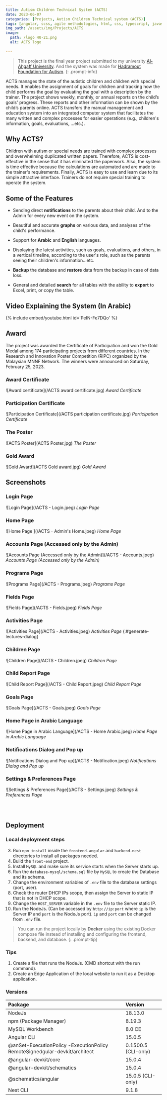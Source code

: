 ```yaml
---
title: Autism Children Technical System (ACTS)
date: 2023-06-07
categories: [Projects, Autism Children Technical system (ACTS)]
tags: [angular, scss, agile methodologies, html, css, typescript, javascript, nodejs, nestjs, typeorm, mysql, sql, bootstrap, docker] # Tag names should be lowercase
img_path: /assets/img/Projects/ACTS
image: 
  path: /logo 40-21.png
  alt: ACTS logo
  
---
```



> This project is the final year project submitted to my university [Al-Ahgaff University](http://ahgaff.edu). And the system was made for [Hadramout Foundation for Autism](https://www.facebook.com/hadaidorg). 
{: .prompt-info}


ACTS manages the state of the autistic children and children with special needs. It enables the assignment of goals for children and tracking how the child performs the goal by evaluating the goal with a description by the trainer. The project shows weekly, monthly, or annual reports on the child’s goals' progress. These reports and other information can be shown by the child’s parents online. ACTS transfers the manual management and education system into an integrated computer system that facilitates the many written and complex processes for easier operations (e.g., children's information, goals, evaluations, …etc.).

## Why ACTS?

Children with autism or special needs are trained with complex processes and overwhelming duplicated written papers. Therefore, ACTS is cost-effective in the sense that it has eliminated the paperwork. Also, the system is time effective because the calculations are automated and are made to the trainer's requirements. Finally, ACTS is easy to use and learn due to its simple attractive interface. Trainers do not require special training to operate the system.

## Some of the Features 

- Sending direct **notifications** to the parents about their child. And to the Admin for every new event on the system.

- Beautiful and accurate **graphs** on various data, and analyses of the child's performance.

- Support for **Arabic** and **English** languages.

- Displaying the latest activities, such as goals, evaluations, and others, in a vertical timeline, according to the user's role, such as the parents seeing their children's information...etc.

- **Backup** the database and **restore** data from the backup in case of data loss.

- General and detailed **search** for all tables with the ability to **export** to Excel, print, or copy the table.

## Video Explaining the System (In Arabic)
{% include embed/youtube.html id='PeIN-Fe7DQo' %}

## Award

The project was awarded the Certificate of Participation and won the Gold Medal among 174 participating projects from different countries. In the Research and Innovation Poster Competition (RIPC) organized by the Malaysian MNNF Network. The winners were announced on Saturday, February 25, 2023.

### Award Certificate
![Award certificate](/ACTS award certificate.jpg)
_Award Certificate_

### Participation Certificate
![Participation Certificate](/ACTS participation certificate.jpg)
_Participation Certificate_

### The Poster
![ACTS Poster](ACTS Poster.jpg)
_The Poster_

### Gold Award
![Gold Award](ACTS Gold award.jpg)
_Gold Award_

## Screenshots

### Login Page
![Login Page](/ACTS - Login.jpeg)
_Login Page_

### Home Page 
![Home Page ](/ACTS - Admin's Home.jpeg)
_Home Page_

### Accounts Page (Accessed only by the Admin)
![Accounts Page (Accessed only by the Admin)](/ACTS - Accounts.jpeg)
_Accounts Page (Accessed only by the Admin)_

### Programs Page
![Programs Page](/ACTS - Programs.jpeg)
_Programs Page_

### Fields Page
![Fields Page](/ACTS - Fields.jpeg)
_Fields Page_

### Activities Page
![Activities Page](/ACTS - Activities.jpeg)
_Activities Page_
{:#generate-lectures-dialog}

### Children Page
![Children Page](/ACTS - Children.jpeg)
_Children Page_

### Child Report Page
![Child Report Page](/ACTS - Child Report.jpeg)
_Child Report Page_

### Goals Page
![Goals Page](/ACTS - Goals.jpeg)
_Goals Page_

### Home Page in Arabic Language
![Home Page in Arabic Language](/ACTS - Home Arabic.jpeg)
_Home Page in Arabic Language_

### Notifications Dialog and Pop up
![Notifications Dialog and Pop up](/ACTS - Notification.jpeg)
_Notifications Dialog and Pop up_

### Settings & Preferences Page
![Settings & Preferences Page](/ACTS - Settings.jpeg)
_Settings & Preferences Page_


<br/>
<br/>

## Deployment

### Local deployment steps
3. Run `npm install` inside the `frontend-angular` and `backend-nest` directories to install all packages needed.
1. Build the `front-end` project.
4. Install `MySQL` and make sure its service starts when the Server starts up.
5. Run the `database-mysql/schema.sql` file by `MySQL` to create the Database and its schema.
6. Change the environment variables of `.env` file to the database settings (port, user).
7. Check the router DHCP IPs scope, then assign the Server to static IP that is not in DHCP scope.
8. Change the `HOST_SERVER` variable in the `.env` file to the Server static IP.
9. Run the NodeJs. (Can be accessed by `http://ip:port` where `ip` is the Server IP and `port` is the NodeJs port). `ip` and `port` can be changed from `.env` file.

> You can run the project locally by **Docker** using the existing Docker compose file instead of installing and configuring the frontend, backend, and database.
{: .prompt-tip}

### Tips
1. Create a file that runs the NodeJs. (CMD shortcut with the run command).
2. Create an Edge Application of the local website to run it as a Desktop application.


### Versions

  Package | Version
  :--- | :---
  NodeJs | 18.13.0
  npm (Package Manager) | 8.19.3
  MySQL Workbench | 8.0 CE
  Angular CLI | 15.0.5
  @anSet-ExecutionPolicy -ExecutionPolicy RemoteSignedgular-devkit/architect | 0.1500.5 (CLI-only)
  @angular-devkit/core | 15.0.4
  @angular-devkit/schematics | 15.0.4
  @schematics/angular | 15.0.5 (CLI-only)
  Nest CLI | 9.1.8
